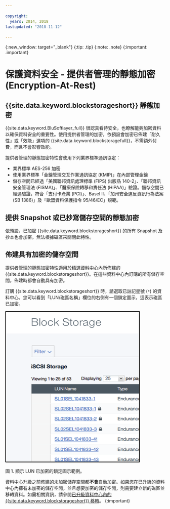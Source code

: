 ```yaml
---

copyright:
  years: 2014, 2018
lastupdated: "2018-11-12"

---
```

{:new_window: target="_blank"}
{:tip: .tip}
{:note: .note}
{:important: .important}

# 保護資料安全 - 提供者管理的靜態加密 (Encryption-At-Rest)

## {{site.data.keyword.blockstorageshort}} 靜態加密

{{site.data.keyword.BluSoftlayer_full}} 很認真看待安全，也瞭解能夠加密資料以確保資料安全的重要性。使用提供者管理的加密，依預設會加密已佈建「耐久性」或「效能」選項的 {{site.data.keyword.blockstoragefull}}，不需額外付費，而且不會影響效能。

提供者管理的靜態加密特性會使用下列業界標準通訊協定：

* 業界標準 AES-256 加密
* 使用業界標準「金鑰管理交互作業通訊協定 (KMIP)」在內部管理金鑰
* 儲存空間已經過「美國聯邦資訊處理標準 (FIPS) 出版品 140-2」、「聯邦資訊安全管理法 (FISMA)」、「醫療保險轉移和責任法 (HIPAA)」驗證。儲存空間已經過驗證，符合「支付卡產業 (PCI)」、Basel II、「加州安全違反資訊行為法案 (SB 1386)」及「歐盟資料保護指令 95/46/EC」規範。

## 提供 Snapshot 或已抄寫儲存空間的靜態加密  

依預設，已加密 {{site.data.keyword.blockstorageshort}} 的所有 Snapshot 及抄本也會加密。無法根據磁區來關閉此特性。

## 佈建具有加密的儲存空間

提供者管理的靜態加密特性適用於[精選資料中心](new-ibm-block-and-file-storage-location-and-features.html)內所佈建的 {{site.data.keyword.blockstorageshort}}。在這些資料中心內訂購的所有儲存空間，佈建時都會自動具有加密。

訂購 {{site.data.keyword.blockstorageshort}} 時，請選取已註記星號 (`*`) 的資料中心。您可以看到「LUN/磁區名稱」欄位的右側有一個鎖定圖示，這表示磁區已加密。

![鎖定圖示表示 LUN 已加密](/images/encryptedstorage.png)
<caption>圖 1. 顯示 LUN 已加密的鎖定圖示範例。</caption>



資料中心升級之前佈建的未加密儲存空間都**不會**自動加密。如果您在已升級的資料中心內擁有未加密的儲存空間，並且想要加密的儲存空間，則需要建立新的磁區並移轉資料。如需相關資訊，請參閱[已升級資料中心內的 {{site.data.keyword.blockstorageshort}} 移轉](migrate-block-storage-encrypted-block-storage.html)。
{:important}

